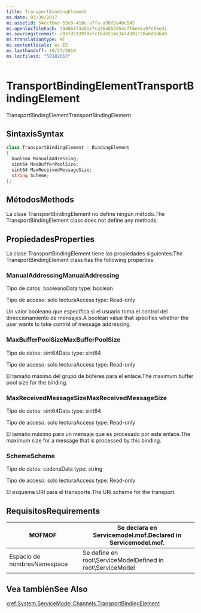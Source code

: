 ```yaml
---
title: TransportBindingElement
ms.date: 03/30/2017
ms.assetid: 54ecfbee-53c0-410c-a7fa-a98f2e40c545
ms.openlocfilehash: 79d8b1f4a5127ca36eb57954cff6ee6a97e55e41
ms.sourcegitcommit: c93fd5139f9efcf6db514e3474301738a6d1d649
ms.translationtype: MT
ms.contentlocale: es-ES
ms.lasthandoff: 10/27/2018
ms.locfileid: "50182663"
---
```

# <a name="transportbindingelement"></a><span data-ttu-id="9041b-102">TransportBindingElement</span><span class="sxs-lookup"><span data-stu-id="9041b-102">TransportBindingElement</span></span>
<span data-ttu-id="9041b-103">TransportBindingElement</span><span class="sxs-lookup"><span data-stu-id="9041b-103">TransportBindingElement</span></span>  
  
## <a name="syntax"></a><span data-ttu-id="9041b-104">Sintaxis</span><span class="sxs-lookup"><span data-stu-id="9041b-104">Syntax</span></span>  
  
```csharp
class TransportBindingElement : BindingElement  
{  
  boolean ManualAddressing;  
  sint64 MaxBufferPoolSize;  
  sint64 MaxReceivedMessageSize;  
  string Scheme;  
};  
```  
  
## <a name="methods"></a><span data-ttu-id="9041b-105">Métodos</span><span class="sxs-lookup"><span data-stu-id="9041b-105">Methods</span></span>  
 <span data-ttu-id="9041b-106">La clase TransportBindingElement no define ningún método.</span><span class="sxs-lookup"><span data-stu-id="9041b-106">The TransportBindingElement class does not define any methods.</span></span>  
  
## <a name="properties"></a><span data-ttu-id="9041b-107">Propiedades</span><span class="sxs-lookup"><span data-stu-id="9041b-107">Properties</span></span>  
 <span data-ttu-id="9041b-108">La clase TransportBindingElement tiene las propiedades siguientes:</span><span class="sxs-lookup"><span data-stu-id="9041b-108">The TransportBindingElement class has the following properties:</span></span>  
  
### <a name="manualaddressing"></a><span data-ttu-id="9041b-109">ManualAddressing</span><span class="sxs-lookup"><span data-stu-id="9041b-109">ManualAddressing</span></span>  
 <span data-ttu-id="9041b-110">Tipo de datos: booleano</span><span class="sxs-lookup"><span data-stu-id="9041b-110">Data type: boolean</span></span>  
  
 <span data-ttu-id="9041b-111">Tipo de acceso: solo lectura</span><span class="sxs-lookup"><span data-stu-id="9041b-111">Access type: Read-only</span></span>  
  
 <span data-ttu-id="9041b-112">Un valor booleano que especifica si el usuario toma el control del direccionamiento de mensajes.</span><span class="sxs-lookup"><span data-stu-id="9041b-112">A boolean value that specifies whether the user wants to take control of message addressing.</span></span>  
  
### <a name="maxbufferpoolsize"></a><span data-ttu-id="9041b-113">MaxBufferPoolSize</span><span class="sxs-lookup"><span data-stu-id="9041b-113">MaxBufferPoolSize</span></span>  
 <span data-ttu-id="9041b-114">Tipo de datos: sint64</span><span class="sxs-lookup"><span data-stu-id="9041b-114">Data type: sint64</span></span>  
  
 <span data-ttu-id="9041b-115">Tipo de acceso: solo lectura</span><span class="sxs-lookup"><span data-stu-id="9041b-115">Access type: Read-only</span></span>  
  
 <span data-ttu-id="9041b-116">El tamaño máximo del grupo de búferes para el enlace.</span><span class="sxs-lookup"><span data-stu-id="9041b-116">The maximum buffer pool size for the binding.</span></span>  
  
### <a name="maxreceivedmessagesize"></a><span data-ttu-id="9041b-117">MaxReceivedMessageSize</span><span class="sxs-lookup"><span data-stu-id="9041b-117">MaxReceivedMessageSize</span></span>  
 <span data-ttu-id="9041b-118">Tipo de datos: sint64</span><span class="sxs-lookup"><span data-stu-id="9041b-118">Data type: sint64</span></span>  
  
 <span data-ttu-id="9041b-119">Tipo de acceso: solo lectura</span><span class="sxs-lookup"><span data-stu-id="9041b-119">Access type: Read-only</span></span>  
  
 <span data-ttu-id="9041b-120">El tamaño máximo para un mensaje que es procesado por este enlace.</span><span class="sxs-lookup"><span data-stu-id="9041b-120">The maximum size for a message that is processed by this binding.</span></span>  
  
### <a name="scheme"></a><span data-ttu-id="9041b-121">Scheme</span><span class="sxs-lookup"><span data-stu-id="9041b-121">Scheme</span></span>  
 <span data-ttu-id="9041b-122">Tipo de datos: cadena</span><span class="sxs-lookup"><span data-stu-id="9041b-122">Data type: string</span></span>  
  
 <span data-ttu-id="9041b-123">Tipo de acceso: solo lectura</span><span class="sxs-lookup"><span data-stu-id="9041b-123">Access type: Read-only</span></span>  
  
 <span data-ttu-id="9041b-124">El esquema URI para el transporte.</span><span class="sxs-lookup"><span data-stu-id="9041b-124">The URI scheme for the transport.</span></span>  
  
## <a name="requirements"></a><span data-ttu-id="9041b-125">Requisitos</span><span class="sxs-lookup"><span data-stu-id="9041b-125">Requirements</span></span>  
  
|<span data-ttu-id="9041b-126">MOF</span><span class="sxs-lookup"><span data-stu-id="9041b-126">MOF</span></span>|<span data-ttu-id="9041b-127">Se declara en Servicemodel.mof.</span><span class="sxs-lookup"><span data-stu-id="9041b-127">Declared in Servicemodel.mof.</span></span>|  
|---------|-----------------------------------|  
|<span data-ttu-id="9041b-128">Espacio de nombres</span><span class="sxs-lookup"><span data-stu-id="9041b-128">Namespace</span></span>|<span data-ttu-id="9041b-129">Se define en root\ServiceModel</span><span class="sxs-lookup"><span data-stu-id="9041b-129">Defined in root\ServiceModel</span></span>|  
  
## <a name="see-also"></a><span data-ttu-id="9041b-130">Vea también</span><span class="sxs-lookup"><span data-stu-id="9041b-130">See Also</span></span>  
 <xref:System.ServiceModel.Channels.TransportBindingElement>
